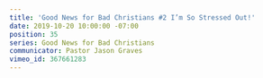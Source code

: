 ```yaml
---
title: 'Good News for Bad Christians #2 I’m So Stressed Out!'
date: 2019-10-20 10:00:00 -07:00
position: 35
series: Good News for Bad Christians
communicator: Pastor Jason Graves
vimeo_id: 367661283
---
```


